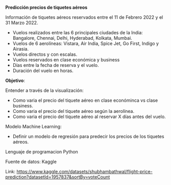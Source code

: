 **Predicción precios de tiquetes aéreos**

Información de tiquetes aéreos reservados entre el 11 de Febrero 2022 y el 31 Marzo 2022.
 * Vuelos realizados entre las 6 principales ciudades de la India: Bangalore, Chennai, Delhi, Hyderabad, Kolkata, Mumbai. 
 * Vuelos de 6 aerolíneas: Vistara, Air India, Spice Jet, Go First, Indigo y Airasia.
 * Vuelos directos y con escalas.
 * Vuelos reservados en clase económica y business
 * Días entre la fecha de reserva y el vuelo.
 * Duración del vuelo en horas.


**Objetivo**:

Entender a través de la visualización:
 * Como varia el precio del tiquete aéreo en clase económinca vs clase business.
 * Como varia el precio del tiquete aéreo según la aerolínea.
 * Como varia el precio del tiquete aéreo al reservar X días antes del vuelo.

Modelo Machine Learning:
 * Definir un modelo de regresión para predecir los precios de los tiquetes aéreos. 


Lenguaje de programacion Python

Fuente de datos: Kaggle

Link: https://www.kaggle.com/datasets/shubhambathwal/flight-price-prediction?datasetId=1957837&sortBy=voteCount 



